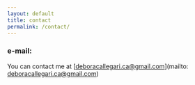 ```yaml
---
layout: default
title: contact
permalink: /contact/
---
```



### e-mail:

You can contact me at [deboracallegari.ca@gmail.com](mailto: deboracallegari.ca@gmail.com)
